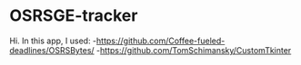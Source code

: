 # OSRSGE-tracker

Hi.
In this app, I used:
-https://github.com/Coffee-fueled-deadlines/OSRSBytes/
-https://github.com/TomSchimansky/CustomTkinter
